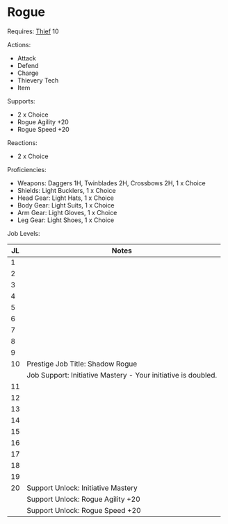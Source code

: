 # Rogue

Requires: [Thief](/Jobs/JobDetails/Rogue.md) 10

Actions:

- Attack
- Defend
- Charge
- Thievery Tech
- Item

Supports:

- 2 x Choice
- Rogue Agility +20
- Rogue Speed +20

Reactions:

- 2 x Choice

Proficiencies:

- Weapons: Daggers 1H, Twinblades 2H, Crossbows 2H, 1 x Choice
- Shields: Light Bucklers, 1 x Choice
- Head Gear: Light Hats, 1 x Choice
- Body Gear: Light Suits, 1 x Choice
- Arm Gear: Light Gloves, 1 x Choice
- Leg Gear: Light Shoes, 1 x Choice

Job Levels:

| JL | Notes |
| --- | --- |
| 1 | 
| 2 | 
| 3 | 
| 4 | 
| 5 | 
| 6 | 
| 7 | 
| 8 | 
| 9 | 
| 10 | Prestige Job Title: Shadow Rogue
|    | Job Support: Initiative Mastery - Your initiative is doubled.
| 11 | 
| 12 | 
| 13 | 
| 14 | 
| 15 | 
| 16 | 
| 17 | 
| 18 | 
| 19 | 
| 20 | Support Unlock: Initiative Mastery
|    | Support Unlock: Rogue Agility +20
|    | Support Unlock: Rogue Speed +20
